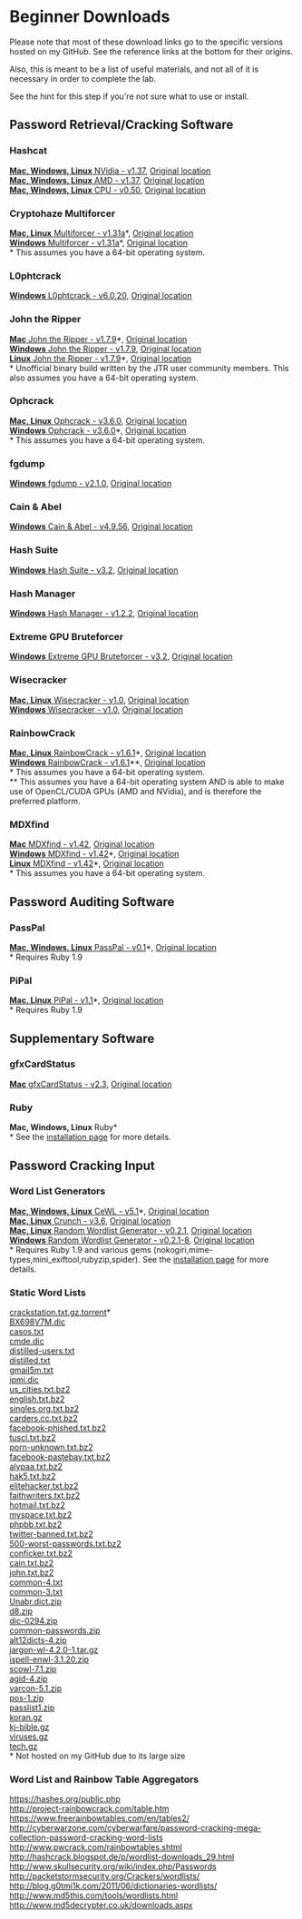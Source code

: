 # Beginner Downloads
Please note that most of these download links go to the specific versions hosted on my GitHub.  See the reference links at the bottom for their origins.  

Also, this is meant to be a list of useful materials, and not all of it is necessary in order to complete the lab.  

See the hint for this step if you're not sure what to use or install.  

## Password Retrieval/Cracking Software  
### Hashcat  
[__Mac, Windows, Linux__ NVidia - v1.37](https://github.com/JonZeolla/Presentation_Materials/tree/Password-Cracking_2015-09-24/.Storage/cudaHashcat-1.37.7z), [Original location][1]  
[__Mac, Windows, Linux__ AMD - v1.37](https://github.com/JonZeolla/Presentation_Materials/tree/Password-Cracking_2015-09-24/.Storage/oclHashcat-1.37.7z), [Original location][2]  
[__Mac, Windows, Linux__ CPU - v0.50](https://github.com/JonZeolla/Presentation_Materials/tree/Password-Cracking_2015-09-24/.Storage/hashcat-0.50.7z), [Original location][3]  

### Cryptohaze Multiforcer  
[__Mac, Linux__ Multiforcer - v1.31a](https://github.com/JonZeolla/Presentation_Materials/tree/Password-Cracking_2015-09-24/.Storage/Cryptohaze-Linux_x64_1_31a.tar.bz2)\*, [Original location][4]  
[__Windows__ Multiforcer - v1.31a](https://github.com/JonZeolla/Presentation_Materials/tree/Password-Cracking_2015-09-24/.Storage/Cryptohaze-Windows_x64_1_31a.zip)\*, [Original location][5]  
\* This assumes you have a 64-bit operating system.  

### L0phtcrack  
[__Windows__ L0phtcrack - v6.0.20](https://github.com/JonZeolla/Presentation_Materials/tree/Password-Cracking_2015-09-24/.Storage/lc6setup_v6.0.20.exe), [Original location][6]  

### John the Ripper  
[__Mac__ John the Ripper - v1.7.9](https://github.com/JonZeolla/Presentation_Materials/tree/Password-Cracking_2015-09-24/.Storage/john-1.7.9-jumbo-7-macosx-Intel-2.zip)\*, [Original location][7]  
[__Windows__ John the Ripper - v1.7.9](https://github.com/JonZeolla/Presentation_Materials/tree/Password-Cracking_2015-09-24/.Storage/john179w2.zip), [Original location][8]  
[__Linux__ John the Ripper - v1.7.9](https://github.com/JonZeolla/Presentation_Materials/tree/Password-Cracking_2015-09-24/.Storage/john-1.7.9-jumbo-7-Linux-x86-64.tar.gz)\*, [Original location][9]  
\* Unofficial binary build written by the JTR user community members.  This also assumes you have a 64-bit operating system.  

### Ophcrack  
[__Mac, Linux__ Ophcrack - v3.6.0](https://github.com/JonZeolla/Presentation_Materials/tree/Password-Cracking_2015-09-24/.Storage/ophcrack-3.6.0.tar.bz2), [Original location][10]  
[__Windows__ Ophcrack - v3.6.0](https://github.com/JonZeolla/Presentation_Materials/tree/Password-Cracking_2015-09-24/.Storage/ophcrack-win64-installer-3.6.0.exe)\*, [Original location][11]  
\* This assumes you have a 64-bit operating system.  

### fgdump  
[__Windows__ fgdump - v2.1.0](https://github.com/JonZeolla/Presentation_Materials/tree/Password-Cracking_2015-09-24/.Storage/fgdump.exe), [Original location][12]  

### Cain & Abel  
[__Windows__ Cain & Abel - v4.9.56](https://github.com/JonZeolla/Presentation_Materials/tree/Password-Cracking_2015-09-24/.Storage/ca_setup.exe), [Original location][13]  

### Hash Suite  
[__Windows__ Hash Suite - v3.2](https://github.com/JonZeolla/Presentation_Materials/tree/Password-Cracking_2015-09-24/.Storage/Hash_Suite_Free_3_2.zip), [Original location][14]  

### Hash Manager  
[__Windows__ Hash Manager - v1.2.2](https://github.com/JonZeolla/Presentation_Materials/tree/Password-Cracking_2015-09-24/.Storage/HM.zip), [Original location][15]  

### Extreme GPU Bruteforcer  
[__Windows__ Extreme GPU Bruteforcer - v3.2](https://github.com/JonZeolla/Presentation_Materials/tree/Password-Cracking_2015-09-24/.Storage/EGB.zip), [Original location][16]  

### Wisecracker  
[__Mac, Linux__ Wisecracker - v1.0](https://github.com/JonZeolla/Presentation_Materials/tree/Password-Cracking_2015-09-24/.Storage/wisecracker_v1.0.tar.gz), [Original location][17]  
[__Windows__ Wisecracker - v1.0](https://github.com/JonZeolla/Presentation_Materials/tree/Password-Cracking_2015-09-24/.Storage/wisecracker_v1.0.zip), [Original location][18]  

### RainbowCrack  
[__Mac, Linux__ RainbowCrack - v1.6.1](https://github.com/JonZeolla/Presentation_Materials/tree/Password-Cracking_2015-09-24/.Storage/rainbowcrack-1.6.1-linux64.zip)\*, [Original location][19]  
[__Windows__ RainbowCrack - v1.6.1](https://github.com/JonZeolla/Presentation_Materials/tree/Password-Cracking_2015-09-24/.Storage/rainbowcrack-1.6.1-win64.zip)\*\*, [Original location][20]  
\* This assumes you have a 64-bit operating system.  
\*\* This assumes you have a 64-bit operating system AND is able to make use of OpenCL/CUDA GPUs (AMD and NVidia), and is therefore the preferred platform.  

### MDXfind
[__Mac__ MDXfind - v1.42](https://github.com/JonZeolla/Presentation_Materials/tree/Password-Cracking_2015-09-24/.Storage/MDXfind_Mac), [Original location][21]  
[__Windows__ MDXfind - v1.42](https://github.com/JonZeolla/Presentation_Materials/tree/Password-Cracking_2015-09-24/.Storage/MDXfind.exe)\*, [Original location][22]  
[__Linux__ MDXfind - v1.42](https://github.com/JonZeolla/Presentation_Materials/tree/Password-Cracking_2015-09-24/.Storage/MDXfind_Linux)\*, [Original location][23]  
\* This assumes you have a 64-bit operating system.  


## Password Auditing Software  
### PassPal  
[__Mac, Windows, Linux__ PassPal - v0.1](https://github.com/JonZeolla/Presentation_Materials/tree/Password-Cracking_2015-09-24/.Storage/passpal.rb)\*, [Original location][24]  
\* Requires Ruby 1.9  

### PiPal  
[__Mac, Linux__ PiPal - v1.1](https://github.com/JonZeolla/Presentation_Materials/tree/Password-Cracking_2015-09-24/.Storage/pipal_1.1.tar.bz2)\*, [Original location][25]  
\* Requires Ruby 1.9  


## Supplementary Software  
### gfxCardStatus  
[__Mac__ gfxCardStatus - v2.3](https://github.com/JonZeolla/Presentation_Materials/tree/Password-Cracking_2015-09-24/.Storage/gfxCardStatus-2.3.zip), [Original location][26]  

### Ruby  
__Mac, Windows, Linux__ Ruby\*  
\* See the [installation page](https://www.ruby-lang.org/en/documentation/installation/) for more details.  


## Password Cracking Input  
### Word List Generators  
[__Mac, Windows, Linux__ CeWL - v5.1](https://github.com/JonZeolla/Presentation_Materials/tree/Password-Cracking_2015-09-24/.Storage/cewl_5.1.tar.bz2)\*, [Original location][27]  
[__Mac, Linux__ Crunch - v3.6](https://github.com/JonZeolla/Presentation_Materials/tree/Password-Cracking_2015-09-24/.Storage/crunch-3.6.tgz), [Original location][28]  
[__Mac, Linux__ Random Wordlist Generator - v0.2.1](https://github.com/JonZeolla/Presentation_Materials/tree/Password-Cracking_2015-09-24/.Storage/RandomWordlistGenerator-0.2.1.tar.bz2), [Original location][29]  
[__Windows__ Random Wordlist Generator - v0.2.1-8](https://github.com/JonZeolla/Presentation_Materials/tree/Password-Cracking_2015-09-24/.Storage/RandomWordlistGenerator-0.2.1-8-downloader.exe), [Original location][30]  
\* Requires Ruby 1.9 and various gems (nokogiri,mime-types,mini_exiftool,rubyzip,spider).  See the [installation page](https://digi.ninja/projects/cewl.php#installation) for more details.  

### Static Word Lists
[crackstation.txt.gz.torrent](https://crackstation.net/downloads/crackstation.txt.gz.torrent)\*  
[BX698V7M.dic](https://github.com/JonZeolla/Presentation_Materials/tree/Password-Cracking_2015-09-24/.Storage/BX698V7M.dic)  
[casos.txt](https://github.com/JonZeolla/Presentation_Materials/tree/Password-Cracking_2015-09-24/.Storage/casos.txt)  
[cmde.dic](https://github.com/JonZeolla/Presentation_Materials/tree/Password-Cracking_2015-09-24/.Storage/cmde.dic)  
[distilled-users.txt](https://github.com/JonZeolla/Presentation_Materials/tree/Password-Cracking_2015-09-24/.Storage/distilled-users.txt)  
[distilled.txt](https://github.com/JonZeolla/Presentation_Materials/tree/Password-Cracking_2015-09-24/.Storage/distilled.txt)  
[gmail5m.txt](https://github.com/JonZeolla/Presentation_Materials/tree/Password-Cracking_2015-09-24/.Storage/gmail5m.txt)  
[ipmi.dic](https://github.com/JonZeolla/Presentation_Materials/tree/Password-Cracking_2015-09-24/.Storage/ipmi.dic)  
[us_cities.txt.bz2](https://github.com/JonZeolla/Presentation_Materials/tree/Password-Cracking_2015-09-24/.Storage/us_cities.txt.bz2)  
[english.txt.bz2](https://github.com/JonZeolla/Presentation_Materials/tree/Password-Cracking_2015-09-24/.Storage/english.txt.bz2)  
[singles.org.txt.bz2](https://github.com/JonZeolla/Presentation_Materials/tree/Password-Cracking_2015-09-24/.Storage/singles.org.txt.bz2)  
[carders.cc.txt.bz2](https://github.com/JonZeolla/Presentation_Materials/tree/Password-Cracking_2015-09-24/.Storage/carders.cc.txt.bz2)  
[facebook-phished.txt.bz2](https://github.com/JonZeolla/Presentation_Materials/tree/Password-Cracking_2015-09-24/.Storage/facebook-phished.txt.bz2)  
[tuscl.txt.bz2](https://github.com/JonZeolla/Presentation_Materials/tree/Password-Cracking_2015-09-24/.Storage/tuscl.txt.bz2)  
[porn-unknown.txt.bz2](https://github.com/JonZeolla/Presentation_Materials/tree/Password-Cracking_2015-09-24/.Storage/porn-unknown.txt.bz2)  
[facebook-pastebay.txt.bz2](https://github.com/JonZeolla/Presentation_Materials/tree/Password-Cracking_2015-09-24/.Storage/facebook-pastebay.txt.bz2)  
[alypaa.txt.bz2](https://github.com/JonZeolla/Presentation_Materials/tree/Password-Cracking_2015-09-24/.Storage/alypaa.txt.bz2)  
[hak5.txt.bz2](https://github.com/JonZeolla/Presentation_Materials/tree/Password-Cracking_2015-09-24/.Storage/hak5.txt.bz2)  
[elitehacker.txt.bz2](https://github.com/JonZeolla/Presentation_Materials/tree/Password-Cracking_2015-09-24/.Storage/elitehacker.txt.bz2)  
[faithwriters.txt.bz2](https://github.com/JonZeolla/Presentation_Materials/tree/Password-Cracking_2015-09-24/.Storage/faithwriters.txt.bz2)  
[hotmail.txt.bz2](https://github.com/JonZeolla/Presentation_Materials/tree/Password-Cracking_2015-09-24/.Storage/hotmail.txt.bz2)  
[myspace.txt.bz2](https://github.com/JonZeolla/Presentation_Materials/tree/Password-Cracking_2015-09-24/.Storage/myspace.txt.bz2)  
[phpbb.txt.bz2](https://github.com/JonZeolla/Presentation_Materials/tree/Password-Cracking_2015-09-24/.Storage/phpbb.txt.bz2)  
[twitter-banned.txt.bz2](https://github.com/JonZeolla/Presentation_Materials/tree/Password-Cracking_2015-09-24/.Storage/twitter-banned.txt.bz2)  
[500-worst-passwords.txt.bz2](https://github.com/JonZeolla/Presentation_Materials/tree/Password-Cracking_2015-09-24/.Storage/500-worst-passwords.txt.bz2)  
[conficker.txt.bz2](https://github.com/JonZeolla/Presentation_Materials/tree/Password-Cracking_2015-09-24/.Storage/nconficker.txt.bz2)  
[cain.txt.bz2](https://github.com/JonZeolla/Presentation_Materials/tree/Password-Cracking_2015-09-24/.Storage/cain.txt.bz2)  
[john.txt.bz2](https://github.com/JonZeolla/Presentation_Materials/tree/Password-Cracking_2015-09-24/.Storage/john.txt.bz2)  
[common-4.txt](https://github.com/JonZeolla/Presentation_Materials/tree/Password-Cracking_2015-09-24/.Storage/common-4.txt)  
[common-3.txt](https://github.com/JonZeolla/Presentation_Materials/tree/Password-Cracking_2015-09-24/.Storage/common-3.txt)  
[Unabr.dict.zip](https://github.com/JonZeolla/Presentation_Materials/tree/Password-Cracking_2015-09-24/.Storage/Unabr.dict.zip)  
[d8.zip](https://github.com/JonZeolla/Presentation_Materials/tree/Password-Cracking_2015-09-24/.Storage/d8.zip)  
[dic-0294.zip](https://github.com/JonZeolla/Presentation_Materials/tree/Password-Cracking_2015-09-24/.Storage/dic-0294.zip)  
[common-passwords.zip](https://github.com/JonZeolla/Presentation_Materials/tree/Password-Cracking_2015-09-24/.Storage/common-passwords.zip)  
[alt12dicts-4.zip](https://github.com/JonZeolla/Presentation_Materials/tree/Password-Cracking_2015-09-24/.Storage/alt12dicts-4.zip)  
[jargon-wl-4.2.0-1.tar.gz](https://github.com/JonZeolla/Presentation_Materials/tree/Password-Cracking_2015-09-24/.Storage/jargon-wl-4.2.0-1.tar.gz)  
[ispell-enwl-3.1.20.zip](https://github.com/JonZeolla/Presentation_Materials/tree/Password-Cracking_2015-09-24/.Storage/ispell-enwl-3.1.20.zip)  
[scowl-7.1.zip](https://github.com/JonZeolla/Presentation_Materials/tree/Password-Cracking_2015-09-24/.Storage/scowl-7.1.zip)  
[agid-4.zip](https://github.com/JonZeolla/Presentation_Materials/tree/Password-Cracking_2015-09-24/.Storage/agid-4.zip)  
[varcon-5.1.zip](https://github.com/JonZeolla/Presentation_Materials/tree/Password-Cracking_2015-09-24/.Storage/varcon-5.1.zip)  
[pos-1.zip](https://github.com/JonZeolla/Presentation_Materials/tree/Password-Cracking_2015-09-24/.Storage/pos-1.zip)  
[passlist1.zip](https://github.com/JonZeolla/Presentation_Materials/tree/Password-Cracking_2015-09-24/.Storage/passlist1.zip)  
[koran.gz](https://github.com/JonZeolla/Presentation_Materials/tree/Password-Cracking_2015-09-24/.Storage/koran.gz)  
[kj-bible.gz](https://github.com/JonZeolla/Presentation_Materials/tree/Password-Cracking_2015-09-24/.Storage/kj-bible.gz)  
[viruses.gz](https://github.com/JonZeolla/Presentation_Materials/tree/Password-Cracking_2015-09-24/.Storage/viruses.gz)  
[tech.gz](https://github.com/JonZeolla/Presentation_Materials/tree/Password-Cracking_2015-09-24/.Storage/tech.gz)  
\* Not hosted on my GitHub due to its large size

### Word List and Rainbow Table Aggregators  
https://hashes.org/public.php  
http://project-rainbowcrack.com/table.htm  
https://www.freerainbowtables.com/en/tables2/  
http://cyberwarzone.com/cyberwarfare/password-cracking-mega-collection-password-cracking-word-lists  
http://www.pwcrack.com/rainbowtables.shtml  
http://hashcrack.blogspot.de/p/wordlist-downloads_29.html  
http://www.skullsecurity.org/wiki/index.php/Passwords  
http://packetstormsecurity.org/Crackers/wordlists/  
http://blog.g0tmi1k.com/2011/06/dictionaries-wordlists/  
http://www.md5this.com/tools/wordlists.html  
http://www.md5decrypter.co.uk/downloads.aspx  


[1]: http://hashcat.net/files/oclHashcat-1.37.7z  
[2]: http://hashcat.net/files/cudaHashcat-1.37.7z  
[3]: https://hashcat.net/files/hashcat-0.50.7z
[4]: http://downloads.sourceforge.net/project/cryptohaze/Cryptohaze-Linux_x64_1_31a.tar.bz2  
[5]: http://downloads.sourceforge.net/project/cryptohaze/Cryptohaze-Windows_x64_1_31a.zip  
[6]: http://www.l0phtcrack.com/lc6setup_v6.0.20.exe  
[7]: http://openwall.info/wiki/_media/john/john-1.7.9-jumbo-7-macosx-Intel-2.zip  
[8]: http://www.openwall.com/john/h/john179w2.zip  
[9]: http://openwall.info/wiki/_media/john/john-1.7.9-jumbo-7-Linux-x86-64.tar.gz  
[10]: http://downloads.sourceforge.net/project/ophcrack/ophcrack/3.6.0/ophcrack-3.6.0.tar.bz2  
[11]: http://downloads.sourceforge.net/project/ophcrack/ophcrack/3.6.0/ophcrack-win64-installer-3.6.0.exe  
[12]: http://www.foofus.net/fizzgig/fgdump/fgdump-2.1.0-exeonly.zip  
[13]: http://www.oxid.it/downloads/ca_setup.exe  
[14]: http://hashsuite.openwall.net/downloads/Hash_Suite_Free_3_2.zip  
[15]: http://www.insidepro.com/download/HM.zip  
[16]: http://www.insidepro.com/download/EGB.zip  
[17]: http://selectiveintellect.com/wisecracker_v1.0.tar.gz  
[18]: http://selectiveintellect.com/wisecracker_v1.0.zip  
[19]: http://project-rainbowcrack.com/rainbowcrack-1.6.1-linux64.zip
[20]: http://project-rainbowcrack.com/rainbowcrack-1.6.1-win64.zip
[21]: https://hashes.org/mdxfind.php?get=33
[22]: https://hashes.org/mdxfind.php?get=35
[23]: https://hashes.org/mdxfind.php?get=32
[24]: https://github.com/arex1337/Passpal/blob/0.1/passpal.rb  
[25]: https://digi.ninja/files/pipal_1.1.tar.bz2  
[26]: http://gfx.io/downloads/gfxCardStatus-2.3.zip  
[27]: https://digi.ninja/files/cewl_5.1.tar.bz2  
[28]: http://downloads.sourceforge.net/project/crunch-wordlist/crunch-wordlist/crunch-3.6.tgz  
[29]: https://github.com/Faster3ck/RandomWordlistGenerator/tree/v0.2.1  
[30]: http://downloads.sourceforge.net/project/random-wordlist-generator/Random%20Wordlist%20Generator/0.2/RandomWordlistGenerator-0.2.1-8-downloader.exe  

